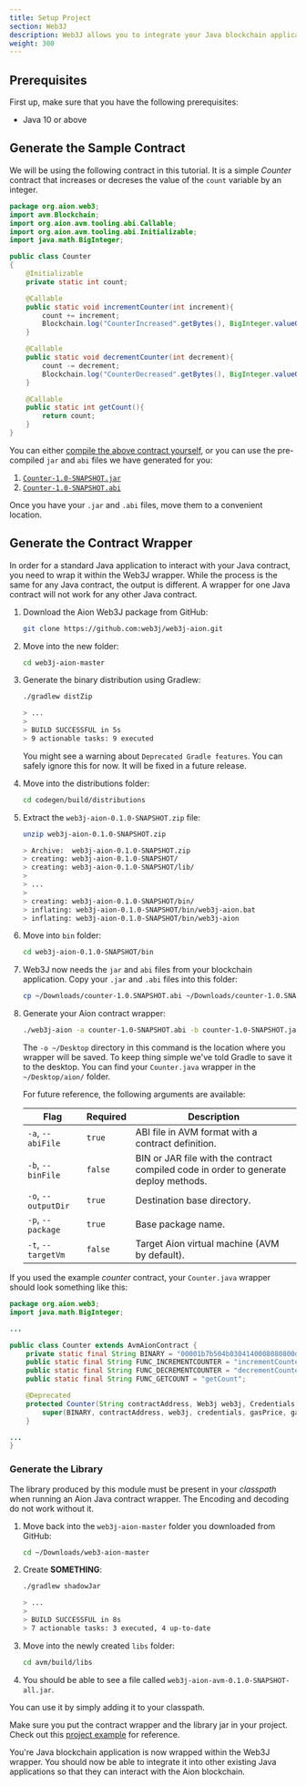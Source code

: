 ```yaml
---
title: Setup Project
section: Web3J
description: Web3J allows you to integrate your Java blockchain application into an existing standard Java application. It does this by wrapping your blockchain application in a standard application wrapper. This article walks you through this process. We recommend that you follow this article through by using the supplied Counter contract. Once you are comfortable with the process, you can attempt to wrap your custom Java blockchain application.
weight: 300
---
```


## Prerequisites

First up, make sure that you have the following prerequisites:

- Java 10 or above

## Generate the Sample Contract

We will be using the following contract in this tutorial. It is a simple _Counter_ contract that increases or decreses the value of the `count` variable by an integer.

```java
package org.aion.web3;
import avm.Blockchain;
import org.aion.avm.tooling.abi.Callable;
import org.aion.avm.tooling.abi.Initializable;
import java.math.BigInteger;

public class Counter
{
    @Initializable
    private static int count;

    @Callable
    public static void incrementCounter(int increment){
        count += increment;
        Blockchain.log("CounterIncreased".getBytes(), BigInteger.valueOf(increment).toByteArray());
    }

    @Callable
    public static void decrementCounter(int decrement){
        count -= decrement;
        Blockchain.log("CounterDecreased".getBytes(), BigInteger.valueOf(decrement).toByteArray());
    }

    @Callable
    public static int getCount(){
        return count;
    }
}
```

You can either [compile the above contract yourself](developers/basics/compile/intellij/), or you can use the pre-compiled `jar` and `abi` files we have generated for you:

1. [`Counter-1.0-SNAPSHOT.jar`](https://github.com/jennijuju/aion-web3j-example/raw/master/contract/counter-1.0-SNAPSHOT.jar)
2. [`Counter-1.0-SNAPSHOT.abi`](https://raw.githubusercontent.com/jennijuju/aion-web3j-example/master/contract/counter-1.0-SNAPSHOT.abi)

Once you have your `.jar` and `.abi` files, move them to a convenient location.

## Generate the Contract Wrapper

In order for a standard Java application to interact with your Java contract, you need to wrap it within the Web3J wrapper. While the process is the same for any Java contract, the output is different. A wrapper for one Java contract will not work for any other Java contract.

1. Download the Aion Web3J package from GitHub:

    ```bash
    git clone https://github.com:web3j/web3j-aion.git
    ```

2. Move into the new folder:

    ```bash
    cd web3j-aion-master
    ```

3. Generate the binary distribution using Gradlew:

    ```bash
    ./gradlew distZip

    > ...
    >
    > BUILD SUCCESSFUL in 5s
    > 9 actionable tasks: 9 executed
    ```

    You might see a warning about `Deprecated Gradle features`. You can safely ignore this for now. It will be fixed in a future release.

4. Move into the distributions folder:

    ```bash
    cd codegen/build/distributions
    ```

5. Extract the `web3j-aion-0.1.0-SNAPSHOT.zip` file:

    ```sh
    unzip web3j-aion-0.1.0-SNAPSHOT.zip

    > Archive:  web3j-aion-0.1.0-SNAPSHOT.zip
    > creating: web3j-aion-0.1.0-SNAPSHOT/
    > creating: web3j-aion-0.1.0-SNAPSHOT/lib/
    >
    > ...
    >
    > creating: web3j-aion-0.1.0-SNAPSHOT/bin/
    > inflating: web3j-aion-0.1.0-SNAPSHOT/bin/web3j-aion.bat  
    > inflating: web3j-aion-0.1.0-SNAPSHOT/bin/web3j-aion
    ```

6. Move into `bin` folder:

    ```bash
    cd web3j-aion-0.1.0-SNAPSHOT/bin
    ```

7. Web3J now needs the `jar` and `abi` files from your blockchain application. Copy your `.jar` and `.abi` files into this folder:

    ```bash
    cp ~/Downloads/counter-1.0.SNAPSHOT.abi ~/Downloads/counter-1.0.SNAPSHOT.jar .
    ```

8. Generate your Aion contract wrapper:

    ```bash
    ./web3j-aion -a counter-1.0-SNAPSHOT.abi -b counter-1.0-SNAPSHOT.jar -o ~/Desktop -p aion
    ```

    The `-o ~/Desktop` directory in this command is the location where you wrapper will be saved. To keep thing simple we've told Gradle to save it to the desktop. You can find your `Counter.java` wrapper in the `~/Desktop/aion/` folder.

    For future reference, the following arguments are available:

    | Flag | Required | Description |
    |------|----------|-------------|
    | `-a`, `--abiFile` | `true` | ABI file in AVM format with a contract definition. |
    | `-b`, `--binFile` | `false` | BIN or JAR file with the contract compiled code in order to generate deploy methods. |
    | `-o`, `--outputDir`  | `true` | Destination base directory. |  
    | `-p`, `--package` | `true` | Base package name. |
    | `-t`, `--targetVm` | `false` | Target Aion virtual machine (AVM by default). |

If you used the example _counter_ contract, your `Counter.java` wrapper should look something like this:

```java
package org.aion.web3;
import java.math.BigInteger;

...

public class Counter extends AvmAionContract {
    private static final String BINARY = "00001b7b504b0304140008080800d4 ... ";
    public static final String FUNC_INCREMENTCOUNTER = "incrementCounter";
    public static final String FUNC_DECREMENTCOUNTER = "decrementCounter";
    public static final String FUNC_GETCOUNT = "getCount";

    @Deprecated
    protected Counter(String contractAddress, Web3j web3j, Credentials credentials, BigInteger gasPrice, BigInteger gasLimit) {
        super(BINARY, contractAddress, web3j, credentials, gasPrice, gasLimit);
    }

...
}
```

### Generate the Library

<!-- NOTE: What is this _library_? What does it do? What is it for? I have no idea what this section is for or why I'm doing it. -->

The library produced by this module must be present in your
_classpath_ when running an Aion Java contract wrapper. The Encoding and decoding do not work without it.

<!-- How do you add this _library_ into my classpath? -->

1. Move back into the `web3j-aion-master` folder you downloaded from GitHub:

    ```bash
    cd ~/Downloads/web3-aion-master
    ```

    <!-- What is this that we're creating? What is a shadow jar? -->

2. Create **SOMETHING**:

    ```sh
    ./gradlew shadowJar

    > ...
    >
    > BUILD SUCCESSFUL in 8s
    > 7 actionable tasks: 3 executed, 4 up-to-date
    ```

3. Move into the newly created `libs` folder:

    ```bash
    cd avm/build/libs
    ```

4. You should be able to see a file called `web3j-aion-avm-0.1.0-SNAPSHOT-all.jar`.

<!-- What does this mean? How do I add this to my classpath? -->
You can use it by simply adding it to your classpath.

Make sure you put the contract wrapper and the library jar in your project. Check out this [project example](https://github.com/jennijuju/aion-web3j-example) for reference.

You're Java blockchain application is now wrapped within the Web3J wrapper. You should now be able to integrate it into other existing Java applications so that they can interact with the Aion blockchain.
